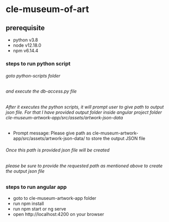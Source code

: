 # cle-museum-of-art

## prerequisite

<ul>
	<li>
		python v3.8
	</li>
	<li>
		node v12.18.0
	</li>
	<li>
		npm v6.14.4
	</li>
</ul>

### steps to run python script

###### goto python-scripts folder

###### and execute the db-access.py file

###### After it executes the python scripts, it will prompt user to give path to output json file. For that I have provided output folder inside angular project folder cle-museum-artwork-app/src/assets/artwork-json-data

<ul>
	<li>
		Prompt message: Please give path as cle-museum-artwork-app/src/assets/artwork-json-data/ to store the output JSON file
	</li>
</ul>

###### Once this path is provided json file will be created

###### please be sure to provide the requested path as mentioned above to create the output json file

### steps to run angular app

<ul>
	<li>
		goto to cle-museum-artwork-app folder
	</li>
	<li>
		run npm install
	</li>
	<li>
		run npm start or ng serve
	</li>
	<li>
		open http://localhost:4200 on your browser 
	</li>
</ul>
